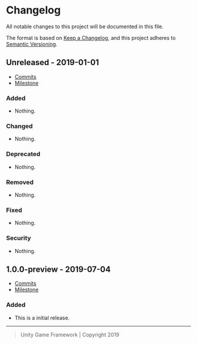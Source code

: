 # Changelog
All notable changes to this project will be documented in this file.

The format is based on [Keep a Changelog](https://keepachangelog.com/en/1.0.0/),
and this project adheres to [Semantic Versioning](https://semver.org/spec/v2.0.0.html).

## Unreleased - 2019-01-01
- [Commits](https://github.com/unity-game-framework/ugf-messages/compare/0.0.0...0.0.0)
- [Milestone](https://github.com/unity-game-framework/ugf-messages/milestone/0?closed=1)

### Added
- Nothing.

### Changed
- Nothing.

### Deprecated
- Nothing.

### Removed
- Nothing.

### Fixed
- Nothing.

### Security
- Nothing.

## 1.0.0-preview - 2019-07-04
- [Commits](https://github.com/unity-game-framework/ugf-messages/compare/845743a...1.0.0-preview)
- [Milestone](https://github.com/unity-game-framework/ugf-messages/milestone/1?closed=1)

### Added
- This is a initial release.

---
> Unity Game Framework | Copyright 2019
